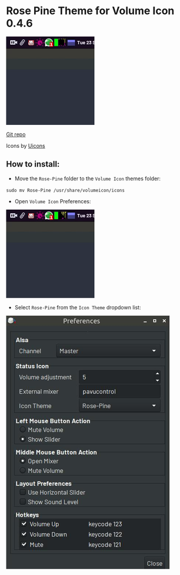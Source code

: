 # Rose Pine Theme for Volume Icon 0.4.6

![Rose Pine Theme](rose-pine-volume-icon.gif)

[Git repo](https://github.com/jdulloa/Rose-Pine-Theme-for-Volume-Icon)

Icons by [Uicons](https://www.flaticon.com/uicons)

## How to install:

* Move the `Rose-Pine` folder to the `Volume Icon` themes folder:

`sudo mv Rose-Pine /usr/share/volumeicon/icons`

* Open `Volume Icon` Preferences:

![Volume Icon Preferences](rose-pine-volume-icon-preferences.gif)

* Select `Rose-Pine` from the `Icon Theme` dropdown list:

![Volume Icon Select Theme](rose-pine-volume-icon-preferences-select.jpg)